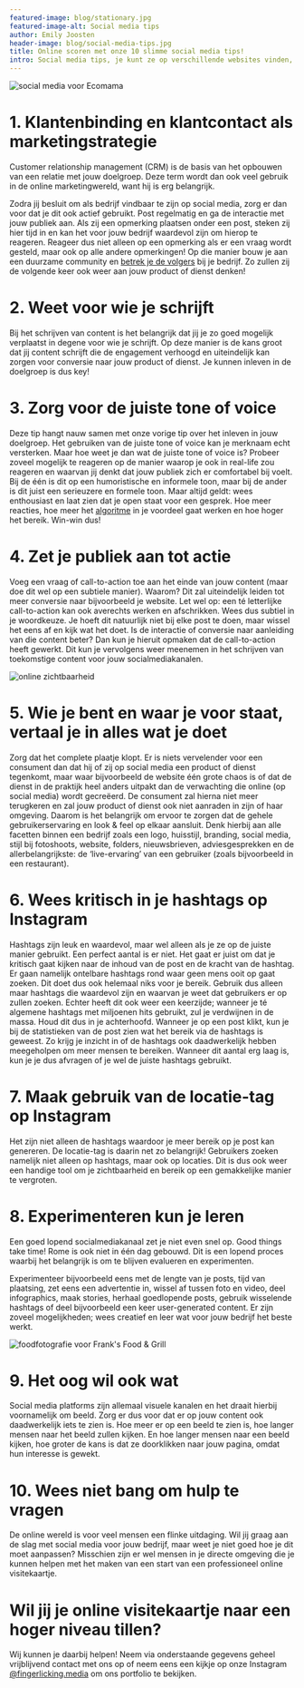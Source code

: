 ```yaml
---
featured-image: blog/stationary.jpg
featured-image-alt: Social media tips
author: Emily Joosten
header-image: blog/social-media-tips.jpg
title: Online scoren met onze 10 slimme social media tips!
intro: Social media tips, je kunt ze op verschillende websites vinden, maar soms zie je door de bomen het bos niet meer. Je bent op zoek naar tips die écht werken en waar je écht iets aan hebt. En dan nog het liefst van een marketingbureau die deze tips dagelijks toepast. Daarom hebben wij 10 slimme social media tips voor je op een rijtje gezet die jij in de praktijk kunt gaan toepassen.
---
```


![social media voor Ecomama](/assets/images/blog/social-media-hotel.jpg)

# 1. Klantenbinding en klantcontact als marketingstrategie
Customer relationship management (CRM) is de basis van het opbouwen van een relatie met jouw doelgroep. Deze term wordt dan ook veel gebruik in de online marketingwereld, want hij is erg belangrijk. 

Zodra jij besluit om als bedrijf vindbaar te zijn op social media, zorg er dan voor dat je dit ook actief gebruikt. Post regelmatig en ga de interactie met jouw publiek aan. Als zij een opmerking plaatsen onder een post, steken zij hier tijd in en kan het voor jouw bedrijf waardevol zijn om hierop te reageren. Reageer dus niet alleen op een opmerking als er een vraag wordt gesteld, maar ook op alle andere opmerkingen! Op die manier bouw je aan een duurzame community en [betrek je de volgers](https://fingerlicking.media/blog/van-instagramvolgers-naar-klanten-en-terug) bij je bedrijf. Zo zullen zij de volgende keer ook weer aan jouw product of dienst denken!

# 2. Weet voor wie je schrijft
Bij het schrijven van content is het belangrijk dat jij je zo goed mogelijk verplaatst in degene voor wie je schrijft. Op deze manier is de kans groot dat jij content schrijft die de engagement verhoogd en uiteindelijk kan zorgen voor conversie naar jouw product of dienst. Je kunnen inleven in de doelgroep is dus key!

# 3. Zorg voor de juiste tone of voice
Deze tip hangt nauw samen met onze vorige tip over het inleven in jouw doelgroep. Het gebruiken van de juiste tone of voice kan je merknaam echt versterken. Maar hoe weet je dan wat de juiste tone of voice is? Probeer zoveel mogelijk te reageren op de manier waarop je ook in real-life zou reageren en waarvan jij denkt dat jouw publiek zich er comfortabel bij voelt. Bij de één is dit op een humoristische en informele toon, maar bij de ander is dit juist een serieuzere en formele toon. Maar altijd geldt: wees enthousiast en laat zien dat je open staat voor een gesprek. Hoe meer reacties, hoe meer het [algoritme](https://fingerlicking.media/blog/hoe-werkt-het-algoritme) in je voordeel gaat werken en hoe hoger het bereik. Win-win dus! 

# 4. Zet je publiek aan tot actie
Voeg een vraag of call-to-action toe aan het einde van jouw content (maar doe dit wel op een subtiele manier). Waarom? Dit zal uiteindelijk leiden tot meer conversie naar bijvoorbeeld je website. Let wel op: een té letterlijke call-to-action kan ook averechts werken en afschrikken. Wees dus subtiel in je woordkeuze. 
Je hoeft dit natuurlijk niet bij elke post te doen, maar wissel het eens af en kijk wat het doet. Is de interactie of conversie naar aanleiding van die content beter? Dan kun je hieruit opmaken dat de call-to-action heeft gewerkt. Dit kun je vervolgens weer meenemen in het schrijven van toekomstige content voor jouw socialmediakanalen.

![online zichtbaarheid](/assets/images/blog/branding-bloggen-website.jpg)

# 5. Wie je bent en waar je voor staat, vertaal je in alles wat je doet
Zorg dat het complete plaatje klopt. Er is niets vervelender voor een consument dan dat hij of zij op social media een product of dienst tegenkomt, maar waar bijvoorbeeld de website één grote chaos is of dat de dienst in de praktijk heel anders uitpakt dan de verwachting die online (op social media) wordt gecreëerd. De consument zal hierna niet meer terugkeren en zal jouw product of dienst ook niet aanraden in zijn of haar omgeving. Daarom is het belangrijk om ervoor te zorgen dat de gehele gebruikerservaring en look & feel op elkaar aansluit. Denk hierbij aan alle facetten binnen een bedrijf zoals een logo, huisstijl, branding, social media, stijl bij fotoshoots, website, folders, nieuwsbrieven, adviesgesprekken en de allerbelangrijkste: de ‘live-ervaring’ van een gebruiker (zoals bijvoorbeeld in een restaurant).

# 6. Wees kritisch in je hashtags op Instagram
Hashtags zijn leuk en waardevol, maar wel alleen als je ze op de juiste manier gebruikt. Een perfect aantal is er niet. Het gaat er juist om dat je kritisch gaat kijken naar de inhoud van de post en de kracht van de hashtag. Er gaan namelijk ontelbare hashtags rond waar geen mens ooit op gaat zoeken. Dit doet dus ook helemaal niks voor je bereik. Gebruik dus alleen maar hashtags die waardevol zijn en waarvan je weet dat gebruikers er op zullen zoeken. Echter heeft dit ook weer een keerzijde; wanneer je té algemene hashtags met miljoenen hits gebruikt, zul je verdwijnen in de massa. Houd dit dus in je achterhoofd. Wanneer je op een post klikt, kun je bij de statistieken van de post zien wat het bereik via de hashtags is geweest. Zo krijg je inzicht in of de hashtags ook daadwerkelijk hebben meegeholpen om meer mensen te bereiken. Wanneer dit aantal erg laag is, kun je je dus afvragen of je wel de juiste hashtags gebruikt.  

# 7. Maak gebruik van de locatie-tag op Instagram
Het zijn niet alleen de hashtags waardoor je meer bereik op je post kan genereren. De locatie-tag is daarin net zo belangrijk! Gebruikers zoeken namelijk niet alleen op hashtags, maar ook op locaties. Dit is dus ook weer een handige tool om je zichtbaarheid en bereik op een gemakkelijke manier te vergroten. 

# 8. Experimenteren kun je leren
Een goed lopend socialmediakanaal zet je niet even snel op. Good things take time! Rome is ook niet in één dag gebouwd. Dit is een lopend proces waarbij het belangrijk is om te blijven evalueren en experimenten. 

Experimenteer bijvoorbeeld eens met de lengte van je posts, tijd van plaatsing, zet eens een advertentie in, wissel af tussen foto en video, deel infographics, maak stories, herhaal goedlopende posts, gebruik wisselende hashtags of deel bijvoorbeeld een keer user-generated content. Er zijn zoveel mogelijkheden; wees creatief en leer wat voor jouw bedrijf het beste werkt.

![foodfotografie voor Frank's Food & Grill](/assets/images/blog/cocktails-food-fotografie.jpg)

# 9. Het oog wil ook wat
Social media platforms zijn allemaal visuele kanalen en het draait hierbij voornamelijk om beeld. Zorg er dus voor dat er op jouw content ook daadwerkelijk iets te zien is. Hoe meer er op een beeld te zien is, hoe langer mensen naar het beeld zullen kijken. En hoe langer mensen naar een beeld kijken, hoe groter de kans is dat ze doorklikken naar jouw pagina, omdat hun interesse is gewekt. 

# 10. Wees niet bang om hulp te vragen
De online wereld is voor veel mensen een flinke uitdaging. Wil jij graag aan de slag met social media voor jouw bedrijf, maar weet je niet goed hoe je dit moet aanpassen? Misschien zijn er wel mensen in je directe omgeving die je kunnen helpen met het maken van een start van een professioneel online visitekaartje. 

# Wil jij je online visitekaartje naar een hoger niveau tillen?
Wij kunnen je daarbij helpen! Neem via onderstaande gegevens geheel vrijblijvend contact met ons op of neem eens een kijkje op onze Instagram [@fingerlicking.media](https://www.instagram.com/fingerlicking.media/) om ons portfolio te bekijken.
